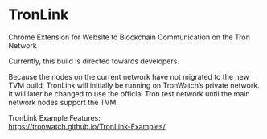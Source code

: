 # TronLink
Chrome Extension for Website to Blockchain Communication on the Tron Network

Currently, this build is directed towards developers.

Because the nodes on the current network have not migrated to the new TVM build, TronLink will initially be running on TronWatch’s private network.
It will later be changed to use the official Tron test network until the main network nodes support the TVM.

TronLink Example Features:  
https://tronwatch.github.io/TronLink-Examples/
